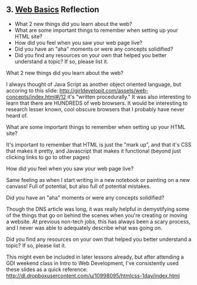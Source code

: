 ## 3. [Web Basics](3_web_basics/readme.md) Reflection

* What 2 new things did you learn about the web?
* What are some important things to remember when setting up your HTML site?
* How did you feel when you saw your web page live?
* Did you have an "aha" moments or were any concepts solidified?
* Did you find any resources on your own that helped you better understand a topic? If so, please list it.

<!-- Add your reflection here. Remove the comment markers -->

What 2 new things did you learn about the web?

I always thought of Java Script as another object oriented language, but accoring to this slide: http://girldevelopit.com/assets/web-concepts/index.html#/12 it's "written procedurally." It was also interesting to learn that there are HUNDREDS of web browsers. It would be interesting to research lesser known, cool obscure browsers that I probably have never heard of. 

What are some important things to remember when setting up your HTML site?

It's important to remember that HTML is just the "mark up", and that it's CSS that makes it pretty, and Javascript that makes it functional (beyond just clicking links to go to other pages) 

How did you feel when you saw your web page live?

Same feeling as when I start writing in a new notebook or painting on a new canvass! Full of potential, but also full of potential mistakes. 

Did you have an "aha" moments or were any concepts solidified?

Though the DNS article was long, it was really helpful in demystifying some of the things that go on behind the scenes when you're creating or moving a website. At previous non-tech jobs, this has always been a scary process, and I never was able to adequately describe what was going on. 

Did you find any resources on your own that helped you better understand a topic? If so, please list it.

This might even be included in later lessons already, but after attending a GDI weekend class in Intro to Web Development, I've consistently used these slides as a quick reference: http://dl.dropboxusercontent.com/u/10998095/htmlcss-1day/index.html



